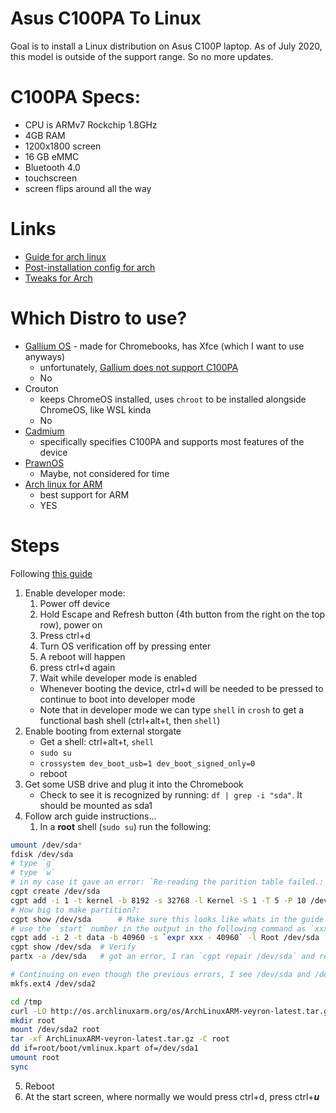 # Asus C100PA To Linux
Goal is to install a Linux distribution on Asus C100P laptop. As of July 2020, this model is outside of the support range. So no more updates.


# C100PA Specs:
- CPU is ARMv7 Rockchip 1.8GHz
- 4GB RAM
- 1200x1800 screen
- 16 GB eMMC
- Bluetooth 4.0
- touchscreen
- screen flips around all the way


# Links
- [Guide for arch linux](https://archlinuxarm.org/platforms/armv7/samsung/samsung-chromebook)
- [Post-installation config for arch](https://calvin.me/arch-linux-samsung-arm-chromebook)
- [Tweaks for Arch](http://kmkeen.com/c100p-tweaks/2015-11-06-08-06-41-813.html)


# Which Distro to use?
- [Gallium OS](https://galliumos.org/) - made for Chromebooks, has Xfce (which I want to use anyways)
    - unfortunately, [Gallium does not support C100PA](https://www.gadgetreview.com/asus-flip-c100p-chromebook-review)
    - No
- Crouton
    - keeps ChromeOS installed, uses `chroot` to be installed alongside ChromeOS, like WSL kinda
    - No
- [Cadmium](https://github.com/Maccraft123/Cadmium)
    - specifically specifies C100PA and supports most features of the device
- [PrawnOS](https://github.com/SolidHal/PrawnOS)
    - Maybe, not considered for time
- [Arch linux for ARM](https://archlinuxarm.org/)
    - best support for ARM
    - YES


# Steps
Following [this guide](https://archlinuxarm.org/platforms/armv7/rockchip/asus-chromebook-flip-c100p)

1. Enable developer mode:
    1. Power off device
    2. Hold Escape and Refresh button (4th button from the right on the top row), power on
    3. Press ctrl+d
    4. Turn OS verification off by pressing enter
    5. A reboot will happen
    6. press ctrl+d again
    7. Wait while developer mode is enabled
    - Whenever booting the device, ctrl+d will be needed to be pressed to continue to boot into developer mode
    - Note that in developer mode we can type `shell` in `crosh` to get a functional bash shell (ctrl+alt+t, then `shell`)
2. Enable booting from external storgate
    - Get a shell: ctrl+alt+t, `shell`
    - `sudo su`
    - `crossystem dev_boot_usb=1 dev_boot_signed_only=0`
    - reboot
3. Get some USB drive and plug it into the Chromebook
    - Check to see it is recognized by running: `df | grep -i "sda"`. It should be mounted as sda1
4. Follow arch guide instructions...
    1. In a **root** shell (`sudo su`) run the following:
```sh
umount /dev/sda*
fdisk /dev/sda
# type `g`
# type `w`
# in my case it gave an error: `Re-reading the parition table failed.: Device or resource busy`. The second time I tried it it worked
cgpt create /dev/sda
cgpt add -i 1 -t kernel -b 8192 -s 32768 -l Kernel -S 1 -T 5 -P 10 /dev/sda
# How big to make partition?:
cgpt show /dev/sda      # Make sure this looks like whats in the guide with a ChromeOS kernel partition
# use the `start` number in the output in the following command as `xxx`:
cgpt add -i 2 -t data -b 40960 -s `expr xxx - 40960` -l Root /dev/sda
cgpt show /dev/sda  # Verify
partx -a /dev/sda   # got an error, I ran `cgpt repair /dev/sda` and restarted from the top

# Continuing on even though the previous errors, I see /dev/sda and /dev/sda1 and /dev/sda2
mkfs.ext4 /dev/sda2

cd /tmp
curl -LO http://os.archlinuxarm.org/os/ArchLinuxARM-veyron-latest.tar.gz
mkdir root
mount /dev/sda2 root
tar -xf ArchLinuxARM-veyron-latest.tar.gz -C root
dd if=root/boot/vmlinux.kpart of=/dev/sda1
umount root
sync
```
5. Reboot
6. At the start screen, where normally we would press ctrl+d, press ctrl+***u***

